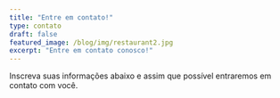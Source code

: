```yaml
---
title: "Entre em contato!"
type: contato
draft: false
featured_image: /blog/img/restaurant2.jpg
excerpt: "Entre em contato conosco!"
---
```


Inscreva suas informações abaixo e assim que possível entraremos em contato com você.